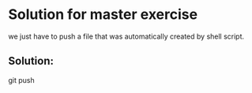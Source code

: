 # Solution for master exercise
we just have to push a file that was automatically created by shell script. 
## Solution:
git push